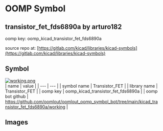 # OOMP Symbol  
## transistor_fet_fds6890a  by arturo182  
  
oomp key: oomp_kicad_transistor_fet_fds6890a  
  
source repo at: [https://gitlab.com/kicad/libraries/kicad-symbols](https://gitlab.com/kicad/libraries/kicad-symbols)  
## Symbol  
  
[![working.png](working_600.png)](working.png)  
| name | value | 
| --- | --- | 
| symbol name | Transistor_FET | 
| library name | Transistor_FET | 
| oomp key | oomp_kicad_transistor_fet_fds6890a | 
| oomp bot github | https://github.com/oomlout/oomlout_oomp_symbol_bot/tree/main/kicad_transistor_fet_fds6890a/working | 
## Images  
